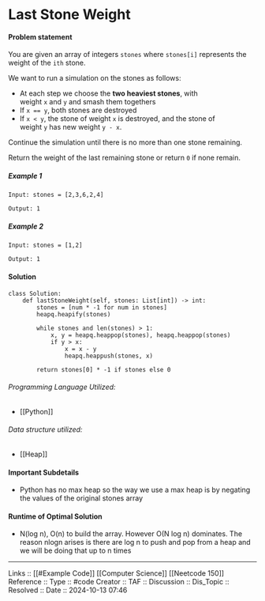 # Last Stone Weight

#### Problem statement

You are given an array of integers `stones` where `stones[i]` represents the weight of the `ith` stone.

We want to run a simulation on the stones as follows:

- At each step we choose the **two heaviest stones**, with weight `x` and `y` and smash them togethers
- If `x == y`, both stones are destroyed
- If `x < y`, the stone of weight `x` is destroyed, and the stone of weight `y` has new weight `y - x`.

Continue the simulation until there is no more than one stone remaining.

Return the weight of the last remaining stone or return `0` if none remain.
##### Example 1
```
Input: stones = [2,3,6,2,4]

Output: 1
```
##### Example 2
```
Input: stones = [1,2]

Output: 1
```
#### Solution
```
class Solution:
    def lastStoneWeight(self, stones: List[int]) -> int:
        stones = [num * -1 for num in stones]
        heapq.heapify(stones)

        while stones and len(stones) > 1:
            x, y = heapq.heappop(stones), heapq.heappop(stones)
            if y > x:
                x = x - y
                heapq.heappush(stones, x)

        return stones[0] * -1 if stones else 0
```

###### Programming Language Utilized:

- [[Python]]
###### Data structure utilized:

- [[Heap]]
#### Important Subdetails

- Python has no max heap so the way we use a max heap is by negating the values of the original stones array

#### Runtime of Optimal Solution

- N(log n), O(n) to build the array. However O(N log n) dominates. The reason nlogn arises is there are log n to push and pop from a heap and we will be doing that up to n times
---
Links :: [[#Example Code]] [[Computer Science]] [[Neetcode 150]]
Reference ::
Type :: #code
Creator ::
TAF ::
Discussion ::
Dis_Topic :: 
Resolved ::
Date :: 2024-10-13 07:46
